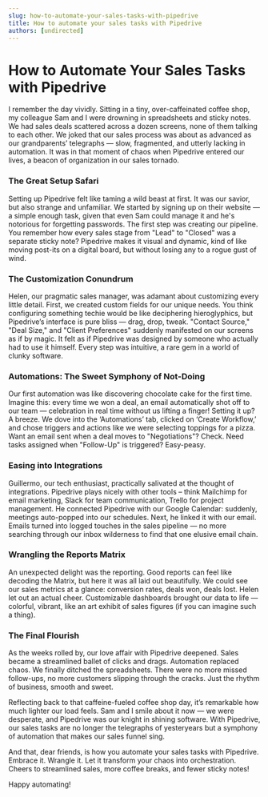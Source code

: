 ```yaml
---
slug: how-to-automate-your-sales-tasks-with-pipedrive
title: How to automate your sales tasks with Pipedrive
authors: [undirected]
---
```


# How to Automate Your Sales Tasks with Pipedrive 

I remember the day vividly. Sitting in a tiny, over-caffeinated coffee shop, my colleague Sam and I were drowning in spreadsheets and sticky notes. We had sales deals scattered across a dozen screens, none of them talking to each other. We joked that our sales process was about as advanced as our grandparents’ telegraphs — slow, fragmented, and utterly lacking in automation. It was in that moment of chaos when Pipedrive entered our lives, a beacon of organization in our sales tornado.

### The Great Setup Safari

Setting up Pipedrive felt like taming a wild beast at first. It was our savior, but also strange and unfamiliar. We started by signing up on their website — a simple enough task, given that even Sam could manage it and he's notorious for forgetting passwords. The first step was creating our pipeline. You remember how every sales stage from "Lead" to "Closed" was a separate sticky note? Pipedrive makes it visual and dynamic, kind of like moving post-its on a digital board, but without losing any to a rogue gust of wind.

### The Customization Conundrum

Helen, our pragmatic sales manager, was adamant about customizing every little detail. First, we created custom fields for our unique needs. You think configuring something techie would be like deciphering hieroglyphics, but Pipedrive’s interface is pure bliss — drag, drop, tweak. "Contact Source," "Deal Size," and "Client Preferences" suddenly manifested on our screens as if by magic. It felt as if Pipedrive was designed by someone who actually had to use it himself. Every step was intuitive, a rare gem in a world of clunky software.

### Automations: The Sweet Symphony of Not-Doing 

Our first automation was like discovering chocolate cake for the first time. Imagine this: every time we won a deal, an email automatically shot off to our team — celebration in real time without us lifting a finger! Setting it up? A breeze. We dove into the ‘Automations’ tab, clicked on ‘Create Workflow,’ and chose triggers and actions like we were selecting toppings for a pizza. Want an email sent when a deal moves to "Negotiations"? Check. Need tasks assigned when "Follow-Up" is triggered? Easy-peasy.

### Easing into Integrations

Guillermo, our tech enthusiast, practically salivated at the thought of integrations. Pipedrive plays nicely with other tools – think Mailchimp for email marketing, Slack for team communication, Trello for project management. He connected Pipedrive with our Google Calendar: suddenly, meetings auto-popped into our schedules. Next, he linked it with our email. Emails turned into logged touches in the sales pipeline — no more searching through our inbox wilderness to find that one elusive email chain.

### Wrangling the Reports Matrix

An unexpected delight was the reporting. Good reports can feel like decoding the Matrix, but here it was all laid out beautifully. We could see our sales metrics at a glance: conversion rates, deals won, deals lost. Helen let out an actual cheer. Customizable dashboards brought our data to life — colorful, vibrant, like an art exhibit of sales figures (if you can imagine such a thing).

### The Final Flourish

As the weeks rolled by, our love affair with Pipedrive deepened. Sales became a streamlined ballet of clicks and drags. Automation replaced chaos. We finally ditched the spreadsheets. There were no more missed follow-ups, no more customers slipping through the cracks. Just the rhythm of business, smooth and sweet.

Reflecting back to that caffeine-fueled coffee shop day, it’s remarkable how much lighter our load feels. Sam and I smile about it now — we were desperate, and Pipedrive was our knight in shining software. With Pipedrive, our sales tasks are no longer the telegraphs of yesteryears but a symphony of automation that makes our sales funnel sing.

And that, dear friends, is how you automate your sales tasks with Pipedrive. Embrace it. Wrangle it. Let it transform your chaos into orchestration. Cheers to streamlined sales, more coffee breaks, and fewer sticky notes!

Happy automating!
